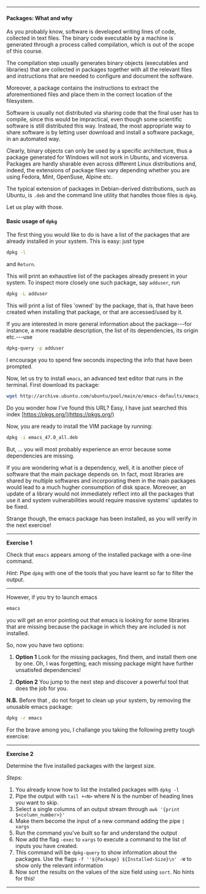 ----------

#### Packages: What and why

As you probably know, software is developed writing lines of code, collected in text files. 
The binary code executable by a machine is generated through a process called compilation, which is out of the scope of this course.

The compilation step usually generates binary objects (executables and libraries) that are collected in packages
 together with all the relevant files and instructions that are needed to configure and document the software.

Moreover, a package contains the instructions to extract the aforementioned files and place them in the correct location of the filesystem. 

Software is usually not distributed via sharing code that the final user has to compile, since this would be impractical,
 even though some scientific software is still distributed this way. 
Instead, the most appropriate way to share software is by letting user download and install a software package, in an automated way. 
 
Clearly, binary objects can only be used by a specific architecture, thus a package generated for Windows will not work in Ubuntu, and viceversa.
 Packages are hardly sharable even across different Linux distributions and, indeed, the extensions of package files vary depending whether you
 are using Fedora, Mint, OpenSuse, Alpine etc. 

The typical extension of packages in Debian-derived distributions, such as Ubuntu, is `.deb` and the command line utility
 that handles those files is `dpkg`.

Let us play with those.


#### Basic usage of `dpkg`

The first thing you would like to do is have a list of the packages that are already installed in your system.
This is easy: just type

```bash
dpkg -l 
``` 

and `Return`.

This will print an exhaustive list of the packages already present in your system. To inspect more closely one such package,
 say `adduser`, run


```bash
dpkg -L adduser 
``` 

This will print a list of files 'owned' by the package, that is, that have been created when installing that package,
 or that are accessed/used by it. 

If you are interested in more general information about the package---for instance, a more readable description, 
the list of its dependencies, its origin etc.---use  

```bash
dpkg-query -p adduser 
``` 

I encourage you to spend few seconds inspecting the info that have been prompted.

Now, let us try to install `emacs`, an advanced text editor that runs in the terminal. First download its package:


```bash
wget http://archive.ubuntu.com/ubuntu/pool/main/e/emacs-defaults/emacs_47.0_all.deb
``` 

Do you wonder how I've found this URL? Easy, I have just searched this index [https://pkgs.org/](https://pkgs.org/)

Now, you are ready to install the VIM package by running:

```bash
dpkg -i emacs_47.0_all.deb
``` 

But, ... you will most probably experience an error because some dependencies are missing.
 
If you are wondering what is a dependency, well, it is another piece of software that the main package depends on.
 In fact, most libraries are shared by multiple softwares and incorporating them in the main packages would lead to a much hugher consumption of disk space.
Moreover, an update of a library would not immediately reflect into all the packages that use it and system vulnerabilities
  would require massive systems' updates to be fixed.


Strange though, the emacs package has been installed, as you will verify in the next exercise!


---
**Exercise 1**

Check that ``emacs`` appears among of the installed package with a one-line command.

*Hint*: Pipe `dpkg` with one of the tools that you have learnt so far to filter the output.

---

However, if you try to launch emacs

```bash
emacs
``` 

you will get an error pointing out that emacs is looking for some libraries that are missing because the package in which
 they are included is not installed.

So, now you have two options: 

1. **Option 1** Look for the missing packages,
 find them, and install them one by one. Oh, I was forgetting, each missing package might have further unsatisfed dependencies!
 
2. **Option 2** You jump to the next step and discover a powerful tool that does the job for you.
 
 **N.B.** Before that , do not forget to clean up your system, by removing the unusable emacs package:
 
 ```bash
dpkg -r emacs
``` 

For the brave among you, I challange you taking the following pretty tough exercise:

---
**Exercise 2**

Determine the five installed packages with the largest size.

*Steps*: 
1. You already know how to list the installed packages with `dpkg -l` 
2. Pipe the output with `tail +<N>` where N is the number of heading lines you want to skip.
3. Select a single columns of an output stream through `awk '{print $<column_number>}'`
4. Make them become the input of a new command adding the pipe `| xargs`
5. Run the command you've built so far and understand the output
6. Now add the flag `-exec` to `xargs` to execute a command to the list of inputs you have created.
7. This command will be `dpkg-query` to show information about the packages. 
Use the flags `-f ''${Package} ${Installed-Size}\n' -W` to show only the relevant information
8. Now sort the results on the values of the size field using `sort`. No hints for this!
---